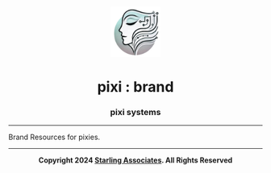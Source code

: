 <p align="center">
    <img src="https://raw.githubusercontent.com/lovelace-labs/brand/master/src/logo/logo.png" width="20%" height="20%" alt="lovelace logo">
</p>
<h1 align="center" style='border-bottom: none;'>pixi : brand</h1>
<h3 align="center">pixi systems</h3>

---

Brand Resources for pixies.

---

<p align="center">
    <b>Copyright 2024 <a href="https://www.starling.associates" target="_blank">Starling Associates</a>. All Rights Reserved</b>
</p>
